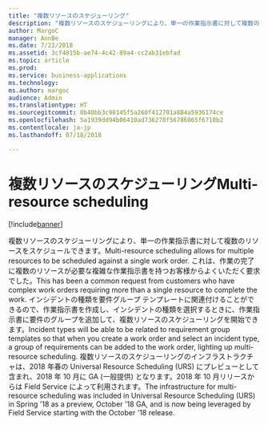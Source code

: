 ```yaml
---
title: "複数リソースのスケジューリング"
description: "複数リソースのスケジューリングにより、単一の作業指示書に対して複数のリソースをスケジュールできます。"
author: MargoC
manager: AnnBe
ms.date: 7/22/2018
ms.assetid: 3cf4815b-ae74-4c42-89a4-cc2ab31ebfad
ms.topic: article
ms.prod: 
ms.service: business-applications
ms.technology: 
ms.author: margoc
audience: Admin
ms.translationtype: HT
ms.sourcegitcommit: 0b40bb3c98145f5a260f412701a884a5936174ce
ms.openlocfilehash: 5a1939dd94b06410ad736278f56786065f6710b2
ms.contentlocale: ja-jp
ms.lasthandoff: 07/18/2018

---
```

#  <a name="multi-resource-scheduling"></a><span data-ttu-id="81099-103">複数リソースのスケジューリング</span><span class="sxs-lookup"><span data-stu-id="81099-103">Multi-resource scheduling</span></span>


[!include[banner](../../../includes/banner.md)]

<span data-ttu-id="81099-104">複数リソースのスケジューリングにより、単一の作業指示書に対して複数のリソースをスケジュールできます。</span><span class="sxs-lookup"><span data-stu-id="81099-104">Multi-resource scheduling allows for multiple resources to be scheduled against a single work order.</span></span> <span data-ttu-id="81099-105">これは、作業の完了に複数のリソースが必要な複雑な作業指示書を持つお客様からよくいただく要求でした。</span><span class="sxs-lookup"><span data-stu-id="81099-105">This has been a common request from customers who have complex work orders requiring more than a single resource to complete the work.</span></span> <span data-ttu-id="81099-106">インシデントの種類を要件グループ テンプレートに関連付けることができるので、作業指示書を作成し、インシデントの種類を選択するときに、作業指示書に要件のグループを追加して、複数リソースのスケジューリングを開始できます。</span><span class="sxs-lookup"><span data-stu-id="81099-106">Incident types will be able to be related to requirement group templates so that when you create a work order and select an incident type, a group of requirements can be added to the work order, lighting up multi-resource scheduling.</span></span>  <span data-ttu-id="81099-107">複数リソースのスケジューリングのインフラストラクチャは、2018 年春の Universal Resource Scheduling (URS) にプレビューとして含まれ、2018 年 10 月に GA (一般提供) となります。2018 年 10 月リリースからは Field Service によって利用されます。</span><span class="sxs-lookup"><span data-stu-id="81099-107">The infrastructure for multi-resource scheduling was included in Universal Resource Scheduling (URS) in Spring '18 as a preview, October '18 GA, and is now being leveraged by Field Service starting with the October '18 release.</span></span>

